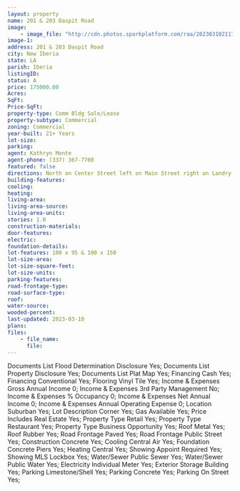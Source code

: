 ```yaml
---
layout: property
name: 201 & 203 Daspit Road
image:
    - image_file: "http://cdn.photos.sparkplatform.com/raa/20230310211704538203000000.jpg"
image-1:
address: 201 & 203 Daspit Road
city: New Iberia
state: LA
parish: Iberia
listingID: 
status: A
price: 175000.00
Acres: 
SqFt: 
Price-SqFt: 
property-type: Comm Bldg Sale/Lease
property-subtype: Commercial
zoning: Commercial
year-built: 21+ Years
lot-size: 
parking: 
agent: Kathryn Monte
agent-phone: (337) 367-7708
featured: false
directions: North on Center Street left on Main Street right on Landry Drive left on Jane Street right on Daspit Road.  Property on left.
building-features: 
cooling: 
heating: 
living-area: 
living-area-source: 
living-area-units: 
stories: 1.0
construction-materials: 
door-features: 
electric: 
foundation-details: 
lot-features: 100 x 95 & 100 x 150
lot-size-area: 
lot-size-square-feet: 
lot-size-units: 
parking-features: 
road-frontage-type: 
road-surface-type: 
roof: 
water-source: 
wooded-percent: 
last-updated: 2023-03-10
plans: 
files:
    - file_name:
      file:
---
```

Documents List	Flood Determination Disclosure	Yes;
Documents List	Property Disclosure	Yes;
Documents List	Plat Map	Yes;
Financing	Cash	Yes;
Financing	Conventional	Yes;
Flooring	Vinyl Tile	Yes;
Income & Expenses	Gross Annual Income	0;
Income & Expenses	3rd Party Management	No;
Income & Expenses	% Occupancy	0;
Income & Expenses	Net Annual Income	0;
Income & Expenses	Annual Operating Expense	0;
Location	Suburban	Yes;
Lot Description	Corner	Yes;
Gas	Available	Yes;
Price Includes	Real Estate	Yes;
Property Type	Retail	Yes;
Property Type	Restaurant	Yes;
Property Type	Business Opportunity	Yes;
Roof	Metal	Yes;
Roof	Rubber	Yes;
Road Frontage	Paved	Yes;
Road Frontage	Public Street	Yes;
Construction	Concrete	Yes;
Cooling	Central Air	Yes;
Foundation	Concrete Piers	Yes;
Heating	Central	Yes;
Showing	Appoint Required	Yes;
Showing	MLS Lockbox	Yes;
Water/Sewer	Public Sewer	Yes;
Water/Sewer	Public Water	Yes;
Electricity	Individual Meter	Yes;
Exterior	Storage Building	Yes;
Parking	Limestone/Shell	Yes;
Parking	Concrete	Yes;
Parking	On Street	Yes;

